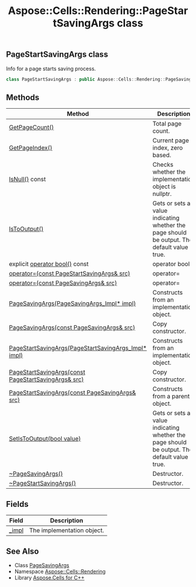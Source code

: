 ﻿---
title: Aspose::Cells::Rendering::PageStartSavingArgs class
linktitle: PageStartSavingArgs
second_title: Aspose.Cells for C++ API Reference
description: 'Aspose::Cells::Rendering::PageStartSavingArgs class. Info for a page starts saving process in C++.'
type: docs
weight: 800
url: /cpp/aspose.cells.rendering/pagestartsavingargs/
---
## PageStartSavingArgs class


Info for a page starts saving process.

```cpp
class PageStartSavingArgs : public Aspose::Cells::Rendering::PageSavingArgs
```

## Methods

| Method | Description |
| --- | --- |
| [GetPageCount()](../pagesavingargs/getpagecount/) | Total page count. |
| [GetPageIndex()](../pagesavingargs/getpageindex/) | Current page index, zero based. |
| [IsNull()](./isnull/) const | Checks whether the implementation object is nullptr. |
| [IsToOutput()](./istooutput/) | Gets or sets a value indicating whether the page should be output. The default value is true. |
| explicit [operator bool()](./operator_bool/) const | operator bool() |
| [operator=(const PageStartSavingArgs\& src)](./operator_asm/) | operator= |
| [operator=(const PageSavingArgs\& src)](../pagesavingargs/operator_asm/) | operator= |
| [PageSavingArgs(PageSavingArgs_Impl* impl)](../pagesavingargs/pagesavingargs/) | Constructs from an implementation object. |
| [PageSavingArgs(const PageSavingArgs\& src)](../pagesavingargs/pagesavingargs/) | Copy constructor. |
| [PageStartSavingArgs(PageStartSavingArgs_Impl* impl)](./pagestartsavingargs/) | Constructs from an implementation object. |
| [PageStartSavingArgs(const PageStartSavingArgs\& src)](./pagestartsavingargs/) | Copy constructor. |
| [PageStartSavingArgs(const PageSavingArgs\& src)](./pagestartsavingargs/) | Constructs from a parent object. |
| [SetIsToOutput(bool value)](./setistooutput/) | Gets or sets a value indicating whether the page should be output. The default value is true. |
| [~PageSavingArgs()](../pagesavingargs/~pagesavingargs/) | Destructor. |
| [~PageStartSavingArgs()](./~pagestartsavingargs/) | Destructor. |
## Fields

| Field | Description |
| --- | --- |
| [_impl](./_impl/) | The implementation object. |
## See Also

* Class [PageSavingArgs](../pagesavingargs/)
* Namespace [Aspose::Cells::Rendering](../)
* Library [Aspose.Cells for C++](../../)
